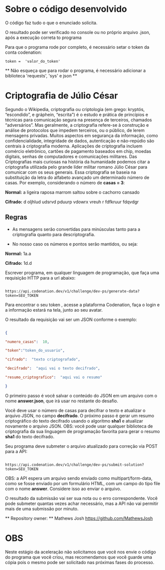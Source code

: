 # Sobre o código desenvolvido

O código faz tudo o que o enunciado solicita.

O resultado pode ser verificado no console ou no próprio arquivo .json, após a execução correta to programa

Para que o programa rode por completo, é necessário setar o token da conta codenation:

```
token =  'valor_do_token'
```

** Não esqueça que para rodar o programa, é necessário adicionar a biblioteca 'requests', 'sys' e json **


# Criptografia de Júlio César

Segundo o Wikipedia, criptografia ou criptologia (em grego: kryptós, “escondido”, e gráphein, “escrita”) é o estudo e prática de princípios e técnicas para comunicação segura na presença de terceiros, chamados “adversários”. Mas geralmente, a criptografia refere-se à construção e análise de protocolos que impedem terceiros, ou o público, de lerem mensagens privadas. Muitos aspectos em segurança da informação, como confidencialidade, integridade de dados, autenticação e não-repúdio são centrais à criptografia moderna. Aplicações de criptografia incluem comércio eletrônico, cartões de pagamento baseados em chip, moedas digitais, senhas de computadores e comunicações militares. Das Criptografias mais curiosas na história da humanidade podemos citar a criptografia utilizada pelo grande líder militar romano Júlio César para comunicar com os seus generais. Essa criptografia se baseia na substituição da letra do alfabeto avançado um determinado número de casas. Por exemplo, considerando o número de **casas = 3**:

  

**Normal:** a ligeira raposa marrom saltou sobre o cachorro cansado

  

**Cifrado:** d oljhlud udsrvd pduurp vdowrx vreuh r fdfkruur fdqvdgr

  

## Regras

- As mensagens serão convertidas para minúsculas tanto para a criptografia quanto para descriptografia.

- No nosso caso os números e pontos serão mantidos, ou seja:

  

**Normal:** 1a.a

  

**Cifrado:** 1d.d

  

Escrever programa, em qualquer linguagem de programação, que faça uma requisição HTTP para a url abaixo:

  

```

https://api.codenation.dev/v1/challenge/dev-ps/generate-data?token=SEU_TOKEN

```

  

Para encontrar o seu token , acesse a plataforma Codenation, faça o login e a informação estará na tela, junto ao seu avatar.

  

O resultado da requisição vai ser um JSON conforme o exemplo:

  

```JSON

{

"numero_casas":  10,

"token":"token_do_usuario",

"cifrado":  "texto criptografado",

"decifrado":  "aqui vai o texto decifrado",

"resumo_criptografico":  "aqui vai o resumo"

}

```

  

O primeiro passo é você salvar o conteúdo do JSON em um arquivo com o nome **answer.json**, que irá usar no restante do desafio.

  

Você deve usar o número de casas para decifrar o texto e atualizar o arquivo JSON, no campo **decifrado**. O próximo passo é gerar um resumo criptográfico do texto decifrado usando o algoritmo **sha1** e atualizar novamente o arquivo JSON. OBS: você pode usar qualquer biblioteca de criptografia da sua linguagem de programação favorita para gerar o resumo **sha1** do texto decifrado.

  

Seu programa deve submeter o arquivo atualizado para correção via POST para a API:

  

```

https://api.codenation.dev/v1/challenge/dev-ps/submit-solution?token=SEU_TOKEN

```

  

OBS: a API espera um arquivo sendo enviado como multipart/form-data, como se fosse enviado por um formulário HTML, com um campo do tipo file com o nome **answer**. Considere isso ao enviar o arquivo.

  

O resultado da submissão vai ser sua nota ou o erro correspondente. Você pode submeter quantas vezes achar necessário, mas a API não vai permitir mais de uma submissão por minuto.

** Repository owner: **
Mathews Josh
https://github.com/MathewsJosh
  

# OBS

Neste estágio da aceleração não solicitamos que você nos envie o código do programa que você criou, mas recomendamos que você guarde uma cópia pois o mesmo pode ser solicitado nas próximas fases do processo.
